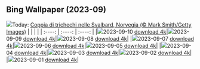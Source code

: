 ## Bing Wallpaper (2023-09)
![](https://global.bing.com/th?id=OHR.WalrusSvalbard_IT-IT3284663825_UHD.jpg&w=1000)Today: [Coppia di trichechi nelle Svalbard, Norvegia (© Mark Smith/Getty Images)](https://global.bing.com/th?id=OHR.WalrusSvalbard_IT-IT3284663825_UHD.jpg)
|      |      |      |
| :----: | :----: | :----: |
|![](https://global.bing.com/th?id=OHR.WalrusSvalbard_IT-IT3284663825_UHD.jpg&pid=hp&w=384&h=216&rs=1&c=4)2023-09-10 [download 4k](https://global.bing.com/th?id=OHR.WalrusSvalbard_IT-IT3284663825_UHD.jpg)|![](https://global.bing.com/th?id=OHR.AyutthayaTemple_IT-IT2272597242_UHD.jpg&pid=hp&w=384&h=216&rs=1&c=4)2023-09-09 [download 4k](https://global.bing.com/th?id=OHR.AyutthayaTemple_IT-IT2272597242_UHD.jpg)|![](https://global.bing.com/th?id=OHR.BathCircus_IT-IT9829288820_UHD.jpg&pid=hp&w=384&h=216&rs=1&c=4)2023-09-08 [download 4k](https://global.bing.com/th?id=OHR.BathCircus_IT-IT9829288820_UHD.jpg)|
|![](https://global.bing.com/th?id=OHR.CamelsAbove_IT-IT6972066019_UHD.jpg&pid=hp&w=384&h=216&rs=1&c=4)2023-09-07 [download 4k](https://global.bing.com/th?id=OHR.CamelsAbove_IT-IT6972066019_UHD.jpg)|![](https://global.bing.com/th?id=OHR.CreteHarbor_IT-IT6052319754_UHD.jpg&pid=hp&w=384&h=216&rs=1&c=4)2023-09-06 [download 4k](https://global.bing.com/th?id=OHR.CreteHarbor_IT-IT6052319754_UHD.jpg)|![](https://global.bing.com/th?id=OHR.MountSegla_IT-IT4869636525_UHD.jpg&pid=hp&w=384&h=216&rs=1&c=4)2023-09-05 [download 4k](https://global.bing.com/th?id=OHR.MountSegla_IT-IT4869636525_UHD.jpg)|
|![](https://global.bing.com/th?id=OHR.BourgesMarsh_IT-IT3651136733_UHD.jpg&pid=hp&w=384&h=216&rs=1&c=4)2023-09-04 [download 4k](https://global.bing.com/th?id=OHR.BourgesMarsh_IT-IT3651136733_UHD.jpg)|![](https://global.bing.com/th?id=OHR.HistoricalRegatta_IT-IT6174180890_UHD.jpg&pid=hp&w=384&h=216&rs=1&c=4)2023-09-03 [download 4k](https://global.bing.com/th?id=OHR.HistoricalRegatta_IT-IT6174180890_UHD.jpg)|![](https://global.bing.com/th?id=OHR.TinyHummer_IT-IT0334846745_UHD.jpg&pid=hp&w=384&h=216&rs=1&c=4)2023-09-02 [download 4k](https://global.bing.com/th?id=OHR.TinyHummer_IT-IT0334846745_UHD.jpg)|
|![](https://global.bing.com/th?id=OHR.TurkeyTailMush_IT-IT6836911122_UHD.jpg&pid=hp&w=384&h=216&rs=1&c=4)2023-09-01 [download 4k](https://global.bing.com/th?id=OHR.TurkeyTailMush_IT-IT6836911122_UHD.jpg)|